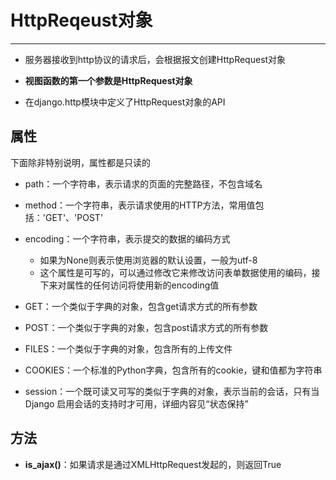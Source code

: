 HttpReqeust对象
===

---

* 服务器接收到http协议的请求后，会根据报文创建HttpRequest对象

* **视图函数的第一个参数是HttpRequest对象**

* 在django.http模块中定义了HttpRequest对象的API


## 属性

下面除非特别说明，属性都是只读的


* path：一个字符串，表示请求的页面的完整路径，不包含域名

* method：一个字符串，表示请求使用的HTTP方法，常用值包括：'GET'、'POST'

* encoding：一个字符串，表示提交的数据的编码方式

    * 如果为None则表示使用浏览器的默认设置，一般为utf-8
    * 这个属性是可写的，可以通过修改它来修改访问表单数据使用的编码，接下来对属性的任何访问将使用新的encoding值
* GET：一个类似于字典的对象，包含get请求方式的所有参数

* POST：一个类似于字典的对象，包含post请求方式的所有参数

* FILES：一个类似于字典的对象，包含所有的上传文件

* COOKIES：一个标准的Python字典，包含所有的cookie，键和值都为字符串

* session：一个既可读又可写的类似于字典的对象，表示当前的会话，只有当Django 启用会话的支持时才可用，详细内容见“状态保持”


## 方法

* **is_ajax()**：如果请求是通过XMLHttpRequest发起的，则返回True